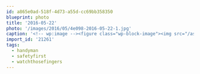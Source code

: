 ```yaml
---
id: a865e0ad-518f-4d73-a55d-cc69bb358350
blueprint: photo
title: '2016-05-22'
photo: '/images/2016/05/4e098-2016-05-22-1.jpg'
caption: '<!-- wp:image --><figure class="wp-block-image"><img src="/assets/images/2016/05/4e098-2016-05-22-1.jpg" /></figure><!-- /wp:image --><!-- wp:paragraph --><p>Buildin'' more stuff #handyman #safetyfirst #watchthosefingers</p><!-- /wp:paragraph -->'
import_id: '21261'
tags:
  - handyman
  - safetyfirst
  - watchthosefingers
---
```

